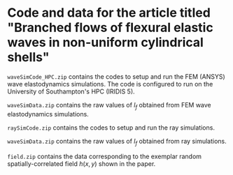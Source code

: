 # Code and data for the article titled "Branched flows of flexural elastic waves in non-uniform cylindrical shells"

`waveSimCode_HPC.zip` contains the codes to setup and run the FEM (ANSYS) wave elastodynamics simulations. The code is configured to run on the University of Southampton's HPC (IRIDIS 5).

`waveSimData.zip` contains the raw values of $l_f$ obtained from FEM wave elastodynamics simulations.

`raySimCode.zip` contains the codes to setup and run the ray simulations.

`waveSimData.zip` contains the raw values of $l_f$ obtained from ray simulations.

`field.zip` contains the data corresponding to the exemplar random spatially-correlated field $h(x,y)$ shown in the paper.
